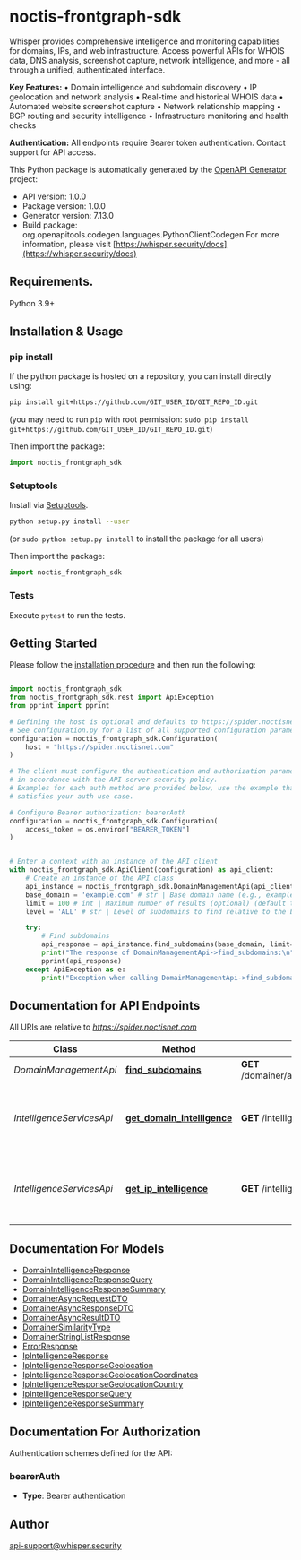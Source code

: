 # noctis-frontgraph-sdk
Whisper provides comprehensive intelligence and monitoring capabilities for domains, IPs, and web infrastructure. Access powerful APIs for WHOIS data, DNS analysis, screenshot capture, network intelligence, and more - all through a unified, authenticated interface.

**Key Features:**
• Domain intelligence and subdomain discovery
• IP geolocation and network analysis
• Real-time and historical WHOIS data
• Automated website screenshot capture
• Network relationship mapping
• BGP routing and security intelligence
• Infrastructure monitoring and health checks

**Authentication:** All endpoints require Bearer token authentication. Contact support for API access.

This Python package is automatically generated by the [OpenAPI Generator](https://openapi-generator.tech) project:

- API version: 1.0.0
- Package version: 1.0.0
- Generator version: 7.13.0
- Build package: org.openapitools.codegen.languages.PythonClientCodegen
For more information, please visit [https://whisper.security/docs](https://whisper.security/docs)

## Requirements.

Python 3.9+

## Installation & Usage
### pip install

If the python package is hosted on a repository, you can install directly using:

```sh
pip install git+https://github.com/GIT_USER_ID/GIT_REPO_ID.git
```
(you may need to run `pip` with root permission: `sudo pip install git+https://github.com/GIT_USER_ID/GIT_REPO_ID.git`)

Then import the package:
```python
import noctis_frontgraph_sdk
```

### Setuptools

Install via [Setuptools](http://pypi.python.org/pypi/setuptools).

```sh
python setup.py install --user
```
(or `sudo python setup.py install` to install the package for all users)

Then import the package:
```python
import noctis_frontgraph_sdk
```

### Tests

Execute `pytest` to run the tests.

## Getting Started

Please follow the [installation procedure](#installation--usage) and then run the following:

```python

import noctis_frontgraph_sdk
from noctis_frontgraph_sdk.rest import ApiException
from pprint import pprint

# Defining the host is optional and defaults to https://spider.noctisnet.com
# See configuration.py for a list of all supported configuration parameters.
configuration = noctis_frontgraph_sdk.Configuration(
    host = "https://spider.noctisnet.com"
)

# The client must configure the authentication and authorization parameters
# in accordance with the API server security policy.
# Examples for each auth method are provided below, use the example that
# satisfies your auth use case.

# Configure Bearer authorization: bearerAuth
configuration = noctis_frontgraph_sdk.Configuration(
    access_token = os.environ["BEARER_TOKEN"]
)


# Enter a context with an instance of the API client
with noctis_frontgraph_sdk.ApiClient(configuration) as api_client:
    # Create an instance of the API class
    api_instance = noctis_frontgraph_sdk.DomainManagementApi(api_client)
    base_domain = 'example.com' # str | Base domain name (e.g., example.com)
    limit = 100 # int | Maximum number of results (optional) (default to 100)
    level = 'ALL' # str | Level of subdomains to find relative to the base domain (ALL, IMMEDIATE=one level deeper, MAX_DEPTH=deepest found relative to base). (optional)

    try:
        # Find subdomains
        api_response = api_instance.find_subdomains(base_domain, limit=limit, level=level)
        print("The response of DomainManagementApi->find_subdomains:\n")
        pprint(api_response)
    except ApiException as e:
        print("Exception when calling DomainManagementApi->find_subdomains: %s\n" % e)

```

## Documentation for API Endpoints

All URIs are relative to *https://spider.noctisnet.com*

Class | Method | HTTP request | Description
------------ | ------------- | ------------- | -------------
*DomainManagementApi* | [**find_subdomains**](docs/DomainManagementApi.md#find_subdomains) | **GET** /domainer/api/domains/subdomains/{baseDomain} | Find subdomains
*IntelligenceServicesApi* | [**get_domain_intelligence**](docs/IntelligenceServicesApi.md#get_domain_intelligence) | **GET** /intelligence/v1/domain/{domain} | Get comprehensive domain intelligence with streaming support
*IntelligenceServicesApi* | [**get_ip_intelligence**](docs/IntelligenceServicesApi.md#get_ip_intelligence) | **GET** /intelligence/v1/ip/{address} | Get comprehensive IP address intelligence with streaming support


## Documentation For Models

 - [DomainIntelligenceResponse](docs/DomainIntelligenceResponse.md)
 - [DomainIntelligenceResponseQuery](docs/DomainIntelligenceResponseQuery.md)
 - [DomainIntelligenceResponseSummary](docs/DomainIntelligenceResponseSummary.md)
 - [DomainerAsyncRequestDTO](docs/DomainerAsyncRequestDTO.md)
 - [DomainerAsyncResponseDTO](docs/DomainerAsyncResponseDTO.md)
 - [DomainerAsyncResultDTO](docs/DomainerAsyncResultDTO.md)
 - [DomainerSimilarityType](docs/DomainerSimilarityType.md)
 - [DomainerStringListResponse](docs/DomainerStringListResponse.md)
 - [ErrorResponse](docs/ErrorResponse.md)
 - [IpIntelligenceResponse](docs/IpIntelligenceResponse.md)
 - [IpIntelligenceResponseGeolocation](docs/IpIntelligenceResponseGeolocation.md)
 - [IpIntelligenceResponseGeolocationCoordinates](docs/IpIntelligenceResponseGeolocationCoordinates.md)
 - [IpIntelligenceResponseGeolocationCountry](docs/IpIntelligenceResponseGeolocationCountry.md)
 - [IpIntelligenceResponseQuery](docs/IpIntelligenceResponseQuery.md)
 - [IpIntelligenceResponseSummary](docs/IpIntelligenceResponseSummary.md)


<a id="documentation-for-authorization"></a>
## Documentation For Authorization


Authentication schemes defined for the API:
<a id="bearerAuth"></a>
### bearerAuth

- **Type**: Bearer authentication


## Author

api-support@whisper.security



